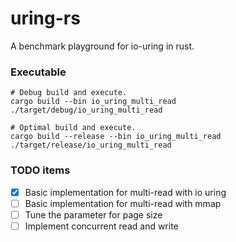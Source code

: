 # uring-rs
A benchmark playground for io-uring in rust.

### Executable
```shell
# Debug build and execute.
cargo build --bin io_uring_multi_read
./target/debug/io_uring_multi_read

# Optimal build and execute.
cargo build --release --bin io_uring_multi_read
./target/release/io_uring_multi_read
```

### TODO items
- [x] Basic implementation for multi-read with io uring
- [ ] Basic implementation for multi-read with mmap
- [ ] Tune the parameter for page size
- [ ] Implement concurrent read and write

